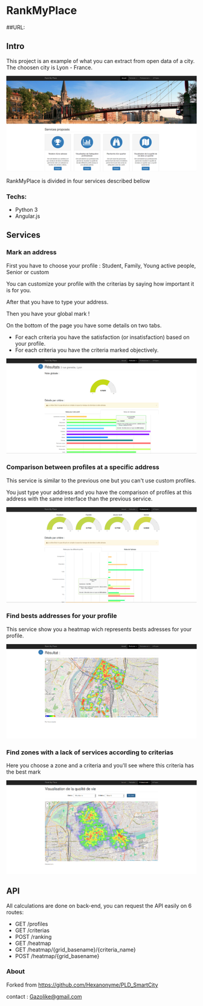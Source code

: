 # RankMyPlace

##URL: 

## Intro
This project is an example of what you can extract from open data of a city.
The choosen city is Lyon - France.

![Alt text](/ScreenShots/HomePage.png?raw=true)

RankMyPlace is divided in four services described bellow

### Techs:
* Python 3
* Angular.js

## Services

### Mark an address

First you have to choose your profile : Student, Family, Young active people, Senior or custom

You can customize your profile with the criterias by saying how important it is for you.

After that you have to type your address.

Then you have your global mark !

On the bottom of the page you have some details on two tabs.
* For each criteria you have the satisfaction (or insatisfaction) based on your profile.
* For each criteria you have the criteria marked objectively.

![Alt text](/ScreenShots/1.png?raw=true)

### Comparison between profiles at a specific address

This service is similar to the previous one but you can't use custom profiles.

You just type your address and you have the comparison of profiles at this address with the same interface than the previous service.

![Alt text](/ScreenShots/2.png?raw=true)

### Find bests addresses for your profile

This service show you a heatmap wich represents bests adresses for your profile.

![Alt text](/ScreenShots/3.png?raw=true)

### Find zones with a lack of services according to criterias

Here you choose a zone and a criteria and you'll see where this criteria has the best mark

![Alt text](/ScreenShots/4.png?raw=true)
## API

All calculations are done on back-end, you can request the API easily on 6 routes:
* GET /profiles
* GET /criterias
* POST /ranking
* GET /heatmap
* GET /heatmap/{grid_basename}/{criteria_name}
* POST /heatmap/{grid_basename}

### About

Forked from https://github.com/Hexanonyme/PLD_SmartCity

contact : Gazolike@gmail.com